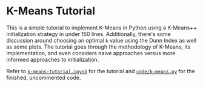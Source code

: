 # K-Means Tutorial

This is a simple tutorial to implement K-Means in Python using a K-Means++ initialization strategy in under 150 lines. Additionally, there's some discussion around choosing an optimal `k` value using the Dunn Index as well as some plots. The tutorial goes through the methodology of K-Means, its implementation, and even considers naive approaches versus more informed approaches to initialization.

Refer to <a href="https://github.com/stratzilla/tutorials/blob/master/k-means/k-means-tutorial.ipynb">`k-means-tutorial.ipynb`</a> for the tutorial and <a href="https://github.com/stratzilla/tutorials/blob/master/k-means/code/k-means.py">`code/k-means.py`</a> for the finished, uncommented code.
